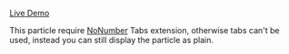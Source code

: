 [Live Demo](http://joomla-adi8i.c9.io/index.php/step)

This particle require [NoNumber](https://www.nonumber.nl/extensions/tabs) Tabs extension, otherwise tabs can't be used, instead you can still display the particle as plain.
